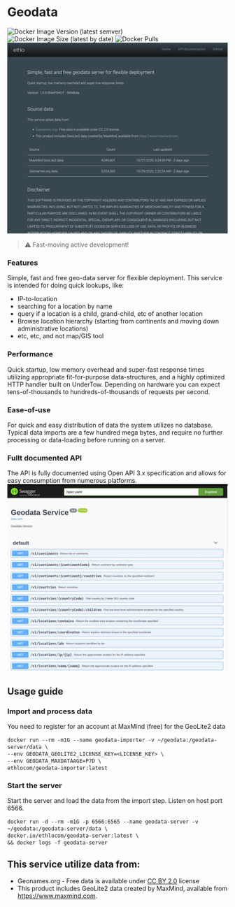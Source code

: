 # Geodata
![Docker Image Version (latest semver)](https://img.shields.io/docker/v/ethlocom/geodata-server?sort=semver)
![Docker Image Size (latest by date)](https://img.shields.io/docker/image-size/ethlocom/geodata-server)
![Docker Pulls](https://img.shields.io/docker/pulls/ethlocom/geodata-server)
![Splash info page](docs/img/splash.jpg?raw=true)

> :warning: Fast-moving active development!

### Features
Simple, fast and free geo-data server for flexible deployment. This service is intended for doing quick lookups, like:
* IP-to-location
* searching for a location by name
* query if a location is a child, grand-child, etc of another location
* Browse location hierarchy (starting from continents and moving down administrative locations)
* etc, etc, and not map/GIS tool

### Performance
Quick startup, low memory overhead and super-fast response times utilizing 
appropriate fit-for-purpose data-structures, and a highly optimized HTTP handler built on UnderTow. Depending on hardware you can expect tens-of-thousands to hundreds-of-thousands of requests per second.

### Ease-of-use
For quick and easy distribution of data the system utilizes no database. Typical data imports are a few hundred mega bytes, 
and require no further processing or data-loading before running on a server.

### Fullt documented API
The API is fully documented using Open API 3.x specification and allows for easy consumption from numerous platforms.
![OpenAPI docs](docs/img/openapi.jpg?raw=true)

## Usage guide
### Import and process data
You need to register for an account at MaxMind (free) for the GeoLite2 data

```shell script
docker run --rm -m1G --name geodata-importer -v ~/geodata:/geodata-server/data \
--env GEODATA_GEOLITE2_LICENSE_KEY=<LICENSE_KEY> \
--env GEODATA_MAXDATAAGE=P7D \
ethlocom/geodata-importer:latest
```

### Start the server

Start the server and load the data from the import step. Listen on host port 6566. 

```shell script
docker run -d --rm -m1G -p 6566:6565 --name geodata-server -v ~/geodata:/geodata-server/data \ 
docker.io/ethlocom/geodata-server:latest \ 
&& docker logs -f geodata-server
```

## This service utilize data from:

- Geonames.org - Free data is available under [CC BY 2.0](https://creativecommons.org/licenses/by/2.0/) license
- This product includes GeoLite2 data created by MaxMind, available from https://www.maxmind.com.
